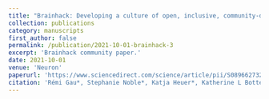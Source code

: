 ```yaml
---
title: "Brainhack: Developing a culture of open, inclusive, community-driven neuroscience"
collection: publications
category: manuscripts
first_author: false
permalink: /publication/2021-10-01-brainhack-3
excerpt: 'Brainhack community paper.'
date: 2021-10-01
venue: 'Neuron'
paperurl: 'https://www.sciencedirect.com/science/article/pii/S0896627321002312'
citation: 'Rémi Gau*, Stephanie Noble*, Katja Heuer*, Katherine L Bottenhorn*, Isil P Bilgin*, Yu-Fang Yang*, Julia M Huntenburg*, Johanna MM Bayer*, Richard AI Bethlehem*, et al. (The Brainhack Community). (2021). &quot;Brainhack: Developing a culture of open, inclusive, community-driven neuroscience.&quot; <i>Neuron</i>. 1(3).'
---
```


